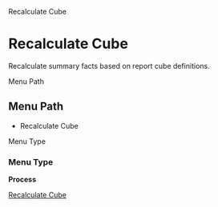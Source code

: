 
Recalculate Cube
# Recalculate Cube


Recalculate summary facts based on report cube definitions.

Menu Path
## Menu Path



- Recalculate Cube

Menu Type
### Menu Type

**Process**


[Recalculate Cube](functional-guide/process/process-factacctsummary.md)